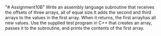 "# Assignment10B" 
Write an assembly language subroutine that receives the offsets of three arrays, 
all of equal size.It adds the second and third arrays to the values in the first 
array. When it returns, the first arrayhas all new values. Use the supplied test 
program in C++ that creates an array, passes it to the subroutine, and prints the 
contents of the first array.
